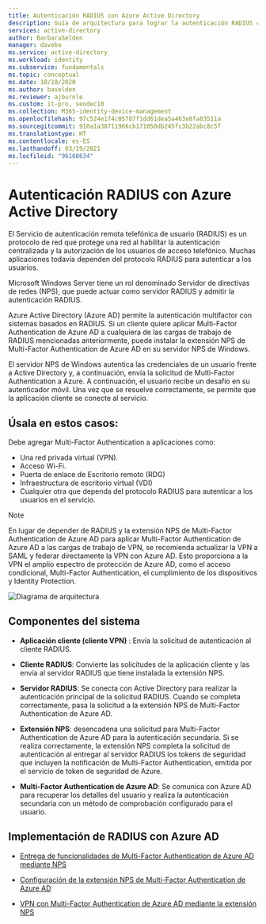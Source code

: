 ```yaml
---
title: Autenticación RADIUS con Azure Active Directory
description: Guía de arquitectura para lograr la autenticación RADIUS con Azure Active Directory.
services: active-directory
author: BarbaraSelden
manager: daveba
ms.service: active-directory
ms.workload: identity
ms.subservice: fundamentals
ms.topic: conceptual
ms.date: 10/10/2020
ms.author: baselden
ms.reviewer: ajburnle
ms.custom: it-pro, seodec18
ms.collection: M365-identity-device-management
ms.openlocfilehash: 97c524e1f4c05787f1dd61dea5a463e8fa83511a
ms.sourcegitcommit: 910a1a38711966cb171050db245fc3b22abc8c5f
ms.translationtype: HT
ms.contentlocale: es-ES
ms.lasthandoff: 03/19/2021
ms.locfileid: "96168634"
---
```

# <a name="radius-authentication-with-azure-active-directory"></a>Autenticación RADIUS con Azure Active Directory

El Servicio de autenticación remota telefónica de usuario (RADIUS) es un protocolo de red que protege una red al habilitar la autenticación centralizada y la autorización de los usuarios de acceso telefónico. Muchas aplicaciones todavía dependen del protocolo RADIUS para autenticar a los usuarios.

Microsoft Windows Server tiene un rol denominado Servidor de directivas de redes (NPS), que puede actuar como servidor RADIUS y admitir la autenticación RADIUS.

Azure Active Directory (Azure AD) permite la autenticación multifactor con sistemas basados en RADIUS. Si un cliente quiere aplicar Multi-Factor Authentication de Azure AD a cualquiera de las cargas de trabajo de RADIUS mencionadas anteriormente, puede instalar la extensión NPS de Multi-Factor Authentication de Azure AD en su servidor NPS de Windows. 

El servidor NPS de Windows autentica las credenciales de un usuario frente a Active Directory y, a continuación, envía la solicitud de Multi-Factor Authentication a Azure. A continuación, el usuario recibe un desafío en su autenticador móvil. Una vez que se resuelve correctamente, se permite que la aplicación cliente se conecte al servicio. 

## <a name="use-when"></a>Úsala en estos casos: 

Debe agregar Multi-Factor Authentication a aplicaciones como:
* Una red privada virtual (VPN).
* Acceso Wi-Fi.
* Puerta de enlace de Escritorio remoto (RDG)
* Infraestructura de escritorio virtual (VDI)
* Cualquier otra que dependa del protocolo RADIUS para autenticar a los usuarios en el servicio. 

> [!NOTE]
> En lugar de depender de RADIUS y la extensión NPS de Multi-Factor Authentication de Azure AD para aplicar Multi-Factor Authentication de Azure AD a las cargas de trabajo de VPN, se recomienda actualizar la VPN a SAML y federar directamente la VPN con Azure AD. Esto proporciona a la VPN el amplio espectro de protección de Azure AD, como el acceso condicional, Multi-Factor Authentication, el cumplimiento de los dispositivos y Identity Protection.

![Diagrama de arquitectura](./media/authentication-patterns/radius-auth.png)


## <a name="components-of-the-system"></a>Componentes del sistema 

* **Aplicación cliente (cliente VPN)** : Envía la solicitud de autenticación al cliente RADIUS.

* **Cliente RADIUS**: Convierte las solicitudes de la aplicación cliente y las envía al servidor RADIUS que tiene instalada la extensión NPS.

* **Servidor RADIUS**: Se conecta con Active Directory para realizar la autenticación principal de la solicitud RADIUS. Cuando se completa correctamente, pasa la solicitud a la extensión NPS de Multi-Factor Authentication de Azure AD.

* **Extensión NPS**: desencadena una solicitud para Multi-Factor Authentication de Azure AD para la autenticación secundaria. Si se realiza correctamente, la extensión NPS completa la solicitud de autenticación al entregar al servidor RADIUS los tokens de seguridad que incluyen la notificación de Multi-Factor Authentication, emitida por el servicio de token de seguridad de Azure.

* **Multi-Factor Authentication de Azure AD**: Se comunica con Azure AD para recuperar los detalles del usuario y realiza la autenticación secundaria con un método de comprobación configurado para el usuario.

## <a name="implement-radius-with-azure-ad"></a>Implementación de RADIUS con Azure AD 

* [Entrega de funcionalidades de Multi-Factor Authentication de Azure AD mediante NPS](../authentication/howto-mfa-nps-extension.md) 

* [Configuración de la extensión NPS de Multi-Factor Authentication de Azure AD](../authentication/howto-mfa-nps-extension-advanced.md) 

* [VPN con Multi-Factor Authentication de Azure AD mediante la extensión NPS](../authentication/howto-mfa-nps-extension-vpn.md) 

  
‎ 

